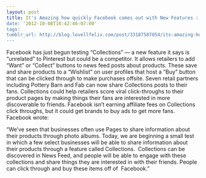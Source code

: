 ```yaml
---
layout: post
title: It's Amazing how quickly Facebook comes out with New Features :|
date: '2012-10-08T16:42:46-07:00'
tags: 
tumblr_url: http://blog.lovellfelix.com/post/33187587054/its-amazing-how-quickly-facebook-comes-out-with-new
---
```


Facebook has just begun testing “Collections” — a new feature it says is “unrelated” to Pinterest but could be a competitor. It allows retailers to add “Want” or “Collect” buttons to news feed posts about products. These save and share products to a “Wishlist” on user profiles that host a “Buy” button that can be clicked through to make purchases offsite.
Seven retail partners including Pottery Barn and Fab can now share Collections posts to their fans.
Collections could help retailers score viral click-throughs to their product pages by making things their fans are interested in more discoverable to friends. Facebook isn’t earning affiliate fees on Collections click throughs, but it could get brands to buy ads to get more fans.
Facebook wrote: 

“We’ve seen that businesses often use Pages to share information about their products through photo albums. Today, we are beginning a small test in which a few select businesses will be able to share information about their products through a feature called Collections.  Collections can be discovered in News Feed, and people will be able to engage with these collections and share things they are interested in with their friends. People can click through and buy these items off of  Facebook.”
